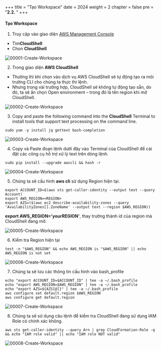 +++
title = "Tạo Workspace"
date = 2024
weight = 2
chapter = false
pre = "<b>2.2. </b>"
+++

#### Tạo Workspace
1. Truy cập vào giao diện [AWS Management Console](https://console.aws.amazon.com/console/) 

- Tìm**CloudShell**
- Chon **CloudShell**

![00001-Create-Workspace](/000062_CICDonEKS/images/2-Preparation-steps/2-Create-Workspace/00001-Create-Workspace.png?width=90pc)

2. Trong giao diện **AWS CloudShell**

- Thường thì khi chọn vào dịch vụ AWS CloudShell sẽ tự động tạo ra môi trường CLI cho chúng ta thực thi lệnh.
- Nhưng trong vài trường hợp, CloudShell sẽ không tự động tạo sẵn, do đó, ta sẽ ấn chọn Open environment – trong đó là tên region khi mở CloudShell.

![00002-Create-Workspace](/000062_CICDonEKS/images/2-Preparation-steps/2-Create-Workspace/00002-Create-Workspace.png?width=90pc)

3. Copy and paste the following command into the **CloudShell** Terminal to install tools that support text processing on the command line.

```
sudo yum -y install jq gettext bash-completion
```

![00003-Create-Workspace](/000062_CICDonEKS/images/2-Preparation-steps/2-Create-Workspace/00003-Create-Workspace.png?width=90pc)

4. Copy và Paste đoạn lệnh dưới đây vào Terminal của CloudShell để cài đặt các công cụ hỗ trợ xử lý text trên dòng lệnh.

```
sudo pip install --upgrade awscli && hash -r
```
![00004-Create-Workspace](/000062_CICDonEKS/images/2-Preparation-steps/2-Create-Workspace/00004-Create-Workspace.png?width=90pc)


5. Chúng ta sẽ cấu hình **aws cli** sử dụng Region hiện tại.
```
export ACCOUNT_ID=$(aws sts get-caller-identity --output text --query Account)
export AWS_REGION=<REGION>
export AZS=($(aws ec2 describe-availability-zones --query 'AvailabilityZones[].ZoneName' --output text --region $AWS_REGION))
```
**export AWS_REGION='yourREGION'**, thay trường thành id của region mà CloudShell đang mở.

![00005-Create-Workspace](/000062_CICDonEKS/images/2-Preparation-steps/2-Create-Workspace/00005-Create-Workspace.png?width=90pc)

6. Kiểm tra Region hiện tại
```
test -n "$AWS_REGION" && echo AWS_REGION is "$AWS_REGION" || echo AWS_REGION is not set
```
![00006-Create-Workspace](/000062_CICDonEKS/images/2-Preparation-steps/2-Create-Workspace/00006-Create-Workspace.png?width=90pc)

7. Chúng ta sẽ lưu các thông tin cấu hình vào bash_profile

```
echo "export ACCOUNT_ID=$ACCOUNT_ID" | tee -a ~/.bash_profile
echo "export AWS_REGION=$AWS_REGION" | tee -a ~/.bash_profile
echo "export AZS=${AZS[@]}" | tee -a ~/.bash_profile
aws configure set default.region $AWS_REGION
aws configure get default.region
```
![00007-Create-Workspace](/000062_CICDonEKS/images/2-Preparation-steps/2-Create-Workspace/00007-Create-Workspace.png?width=90pc)

8. Chúng ta sẽ sử dụng câu lệnh để kiểm tra CloudShell đang sử dụng IAM Role có chính xác không.
```
aws sts get-caller-identity --query Arn | grep CloudFormation-Role -q && echo "IAM role valid" || echo "IAM role NOT valid"
```
![00008-Create-Workspace](/000062_CICDonEKS/images/2-Preparation-steps/2-Create-Workspace/00008-Create-Workspace.png?width=90pc)